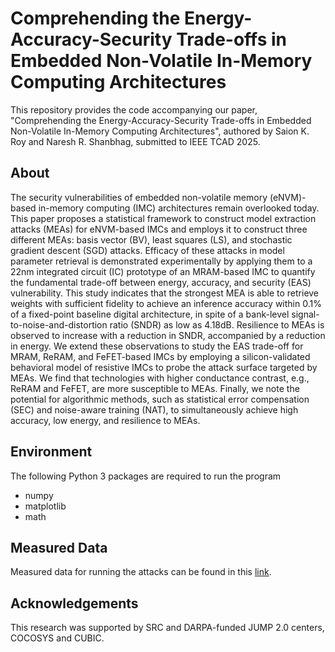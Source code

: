# Comprehending the Energy-Accuracy-Security Trade-offs in Embedded Non-Volatile In-Memory Computing Architectures
This repository provides the code accompanying our paper, "Comprehending the Energy-Accuracy-Security Trade-offs in Embedded Non-Volatile In-Memory Computing Architectures", authored by Saion K. Roy and Naresh R. Shanbhag, submitted to IEEE TCAD 2025. 

## About
The security vulnerabilities of embedded non-volatile memory (eNVM)-based in-memory computing (IMC) architectures remain overlooked today. This paper proposes a statistical framework to construct model extraction attacks (MEAs) for eNVM-based IMCs and employs it to construct three different MEAs: basis vector (BV), least squares (LS), and stochastic gradient descent (SGD) attacks. Efficacy of these attacks in model parameter retrieval is demonstrated experimentally by applying them to a 22nm integrated circuit (IC) prototype of an MRAM-based IMC to quantify the fundamental trade-off between energy, accuracy, and security (EAS) vulnerability. This study indicates that the strongest MEA is able to retrieve weights with sufficient fidelity to achieve an inference accuracy within 0.1% of a fixed-point baseline digital architecture, in spite of a bank-level signal-to-noise-and-distortion ratio (SNDR) as low as 4.18dB. Resilience to MEAs is observed to increase with a reduction in SNDR, accompanied by a reduction in energy. We extend these observations to study the EAS trade-off for MRAM, ReRAM, and FeFET-based IMCs by employing a silicon-validated behavioral model of resistive IMCs to probe the attack surface targeted by MEAs. We find that technologies with higher conductance contrast, e.g., ReRAM and FeFET, are more susceptible to MEAs. Finally, we note the potential for algorithmic methods, such as statistical error compensation (SEC) and noise-aware training (NAT), to simultaneously achieve high accuracy, low energy, and resilience to MEAs.

## Environment
The following Python 3 packages are required to run the program
* numpy
* matplotlib
* math

## Measured Data
Measured data for running the attacks can be found in this [link](https://uofi.box.com/s/120mo1fsqawdvd4d9392e5578skcwega).

## Acknowledgements
This research was supported by SRC and DARPA-funded JUMP 2.0 centers, COCOSYS and CUBIC.
